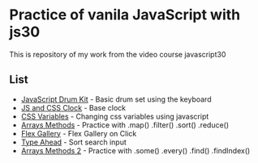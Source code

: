 # Practice of vanila JavaScript with js30

This is repository of my work from the video course javascript30

## List

* [JavaScript Drum Kit](http://adkontrk.com/landers/ahp9238ry/js30/01-JavaScript-Drum-Kit/index.html) - Basic drum set using the keyboard
* [JS and CSS Clock](http://adkontrk.com//landers/ahp9238ry/js30/02-JS-and-CSS-Clock/index.html) - Base clock
* [CSS Variables](http://adkontrk.com/landers/ahp9238ry/js30/03-CSS-Variables/index.html) - Changing css variables using javascript
* [Arrays Methods](http://adkontrk.com/landers/ahp9238ry/js30/04-Array-Cardio-Day-1/index-START.html) - Practice with .map() .filter() .sort() .reduce()
* [Flex Gallery](http://adkontrk.com/landers/ahp9238ry/js30/05-Flex-Panel-gallery/index-START.html) - Flex Gallery on Click
* [Type Ahead](http://adkontrk.com/landers/ahp9238ry/js30/06-Type-Ahead/index-START.html) - Sort search input
* [Arrays Methods 2](http://adkontrk.com/landers/ahp9238ry/js30/07-Array-Cardio-Day-2/index-START.html) - Practice with .some() .every() .find() .findIndex()

